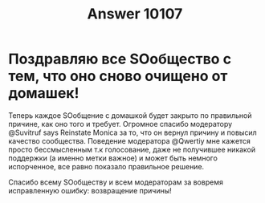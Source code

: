 ﻿---
title: "Answer 10107"
se.owner.user_id: 337540
se.owner.display_name: "Victor VosMottor thanks Monica"
se.owner.link: "https://ru.meta.stackoverflow.com/users/337540/victor-vosmottor-thanks-monica"
se.answer_id: 10107
se.question_id: 10100
se.post_type: answer
se.score: 4
se.is_accepted: False
---
<p><h1>Поздравляю все SOобщество с тем, что оно сново очищено от домашек! </h1>Теперь каждое SOобщение с домашкой будет закрыто по правильной причине, как онo того и требует. Огромное спасибо модератору @Suvitruf says Reinstate Monica за то, что он вернул причину и повысил качество сообщества. Поведение модератора @Qwertiy мне кажется просто бессмысленным т.к голосование, даже не получившее никакой поддержки (а именно метки важное) и может быть немного испорченное, все равно показало правильное решение.</p>

<p>Спасибо всему SOобществу и всем модераторам за вовремя исправленную ошибку: возвращение причины!</p>

